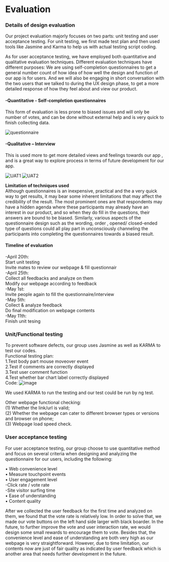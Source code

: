 # Evaluation
### Details of design evaluation
Our project evaluation majorly focuses on two parts: unit testing and user acceptance testing. 
For unit testing, we first made test plan and then used tools like Jasmine and Karma to help us with actual testing script coding.

As for user acceptance testing, we have employed both quantitative and qualitative evaluation techniques. Different evaluation techniques have different purposes: We are using self-completion questionnaires to get a general number count of how idea of how well the design and function of our app is for users. And we will also be engaging in short conversation with the two users that we talked to during the UX design phase, to get a more detailed response of how they feel about and view our product. 


#### -Quantitative - Self-completion questionnaires
This form of evaluation is less prone to biased issues and will only be number of votes, and can be done without external help and is very quick to finish collecting data. 

![questionnaire](https://i.imgur.com/yj8DF9E.png=centerme)


#### -Qualitative – Interview 
This is used more to get more detailed views and feelings towards our app , and is a great way to explore process in terms of future development for our app.

![UAT1](https://i.imgur.com/zGuoKnR.jpg=centerme)
![UAT2](https://i.imgur.com/DOiGOYX.jpg=centerme)

**Limitation of techniques used**  
Although questionnaires is an inexpensive, practical and the a very quick way to get results, it may bear some inherent limitations that may affect the credibility of the result. The most prominent ones are that respondents may have a hidden agenda where these participants may already have an  interest in our product, and so when they do fill in the questions, their answers are bound to be biased. Similarly, various aspects of the questionnaire design such as the wording, order , opened/ closed-ended type of questions could all play part in unconsciously channeling the participants into completing the questionnaires towards a biased result.

#### Timeline of evaluation 
-April 20th:    
Start unit testing  
Invite mates to review our webpage & fill questionnair  
-April 25th:  
Collect all feedbacks and analyze on them  
Modify our webpage according to feedback  
-May 1st:   
Invite people again to fill the questionnaire/interview  
-May 5th:  
Collect & analyze feedback   
Do final modification on webpage contents  
-May 11th:  
Finish unit tesing  

### Unit/Functional testing
To prevent software defects, our group uses Jasmine as well as KARMA to test our codes.  
Functional testing plan:  
1.Test body part mouse moveover event   
2.Test if comments are correctly displayed  
3.Test user comment function  
4.Test whether bar chart label correctly displayed  
Code: 
![image](https://user-images.githubusercontent.com/78802279/118252714-fac65100-b4a0-11eb-8cf3-8e9fb54e095d.png)



We used KARMA to run the testing and our test could be run by ng test.
 
Other webpage functional checking:  
(1) Whether the link/url is valid;   
(2) Whether the webpage can cater to different browser types or versions and browser on phone;  
(3) Webpage load speed check. 


### User acceptance testing
For user acceptance testing, our group choose to use quantitative method and focus on several criteria when designing and analyzing the questionnaire for our users, including the following:

•	Web convenience level  
•	Measure touchpoint events    
•	User engagement level  
-Click rate / vote rate  
-Site visitor surfing time  
•	Ease of understanding  
•	Content quality 

After we collected the user feedback for the first time and analyzed on them, we found that the vote rate is relatively low. In order to solve that, we made our vote buttons on the left hand side larger with black boarder. In the future, to further improve the vote and user interaction rate,  we would design some small rewards to encourage them to vote. 
Besides that, the convenience level and ease of understanding are both very high as our webpage is very straightforward. However, due to time limitation, our contents now are just of fair quality as indicated by user feedback which is another area that needs further development in the future. 


